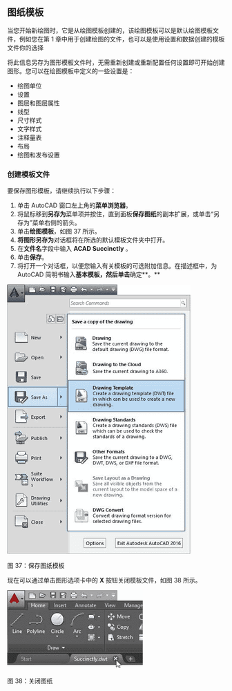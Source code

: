 ## 图纸模板

当您开始新绘图时，它是从绘图模板创建的，该绘图模板可以是默认绘图模板文件，例如您在第 1 章中用于创建绘图的文件，也可以是使用设置和数据创建的模板文件你的选择

将此信息另存为图形模板文件时，无需重新创建或重新配置任何设置即可开始创建图形。您可以在绘图模板中定义的一些设置是：

*   绘图单位
*   设置
*   图层和图层属性
*   线型
*   尺寸样式
*   文字样式
*   注释量表
*   布局
*   绘图和发布设置

### 创建模板文件

要保存图形模板，请继续执行以下步骤：

1.  单击 AutoCAD 窗口左上角的**菜单浏览器**。
2.  将鼠标移到**另存为**菜单项并按住，直到面板**保存图纸**的副本扩展，或单击“另存为”菜单右侧的箭头。
3.  单击**绘图模板**，如图 37 所示。
4.  **将图形另存为**对话框将在所选的默认模板文件夹中打开。
5.  在**文件名**字段中输入 **ACAD Succinctly** 。
6.  单击**保存**。
7.  将打开一个对话框，以便您输入有关模板的可选附加信息。在描述框中，为 AutoCAD 简明书输入**基本模板，然后单击**确定**。**

![](img/00049.jpeg)

图 37：保存图纸模板

现在可以通过单击图形选项卡中的 **X** 按钮关闭模板文件，如图 38 所示。

![](img/00050.jpeg)

图 38：关闭图纸